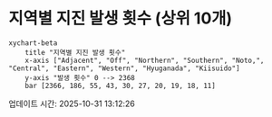 # 지역별 지진 발생 횟수 (상위 10개)

```mermaid
xychart-beta
    title "지역별 지진 발생 횟수"
    x-axis ["Adjacent", "Off", "Northern", "Southern", "Noto,", "Central", "Eastern", "Western", "Hyuganada", "Kiisuido"]
    y-axis "발생 횟수" 0 --> 2368
    bar [2366, 186, 55, 43, 30, 27, 20, 19, 18, 11]
```

업데이트 시간: 2025-10-31 13:12:26

